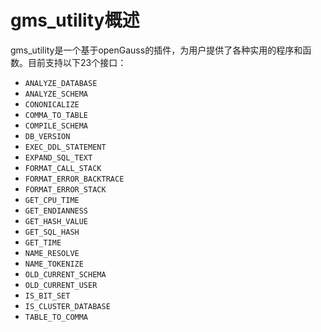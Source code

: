 # gms_utility概述

gms_utility是一个基于openGauss的插件，为用户提供了各种实用的程序和函数。目前支持以下23个接口：

- `ANALYZE_DATABASE`
- `ANALYZE_SCHEMA`
- `CONONICALIZE`
- `COMMA_TO_TABLE`
- `COMPILE_SCHEMA`
- `DB_VERSION`
- `EXEC_DDL_STATEMENT`
- `EXPAND_SQL_TEXT`
- `FORMAT_CALL_STACK`
- `FORMAT_ERROR_BACKTRACE`
- `FORMAT_ERROR_STACK`
- `GET_CPU_TIME`
- `GET_ENDIANNESS`
- `GET_HASH_VALUE`
- `GET_SQL_HASH`
- `GET_TIME`
- `NAME_RESOLVE`
- `NAME_TOKENIZE`
- `OLD_CURRENT_SCHEMA`
- `OLD_CURRENT_USER`
- `IS_BIT_SET`
- `IS_CLUSTER_DATABASE`
- `TABLE_TO_COMMA`